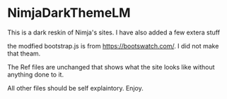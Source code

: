 # NimjaDarkThemeLM
This is a dark reskin of Nimja's sites. 
I have also added a few extera stuff

the modfied bootstrap.js is from https://bootswatch.com/. I did not make that theam.

The Ref files are unchanged that shows what the site looks like without anything done to it.

All other files should be self explaintory.
Enjoy.
